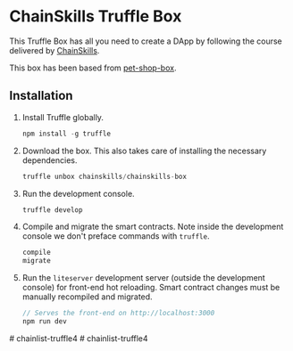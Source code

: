 # ChainSkills Truffle Box

This Truffle Box has all you need to create a DApp by following the course delivered by [ChainSkills](https://www.udemy.com/getting-started-with-ethereum-solidity-development/).

This box has been based from [pet-shop-box](https://github.com/truffle-box/pet-shop-box).

## Installation

1. Install Truffle globally.
    ```javascript
    npm install -g truffle
    ```

2. Download the box. This also takes care of installing the necessary dependencies.
    ```javascript
    truffle unbox chainskills/chainskills-box
    ```

3. Run the development console.
    ```javascript
    truffle develop
    ```

4. Compile and migrate the smart contracts. Note inside the development console we don't preface commands with `truffle`.
    ```javascript
    compile
    migrate
    ```

5. Run the `liteserver` development server (outside the development console) for front-end hot reloading. Smart contract changes must be manually recompiled and migrated.
    ```javascript
    // Serves the front-end on http://localhost:3000
    npm run dev
    ```
#   c h a i n l i s t - t r u f f l e 4  
 #   c h a i n l i s t - t r u f f l e 4  
 